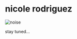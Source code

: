 # nicole rodriguez

![noise](https://user-images.githubusercontent.com/29027581/81638654-ab050380-93ce-11ea-8d1a-080d74631422.gif)

stay tuned...
